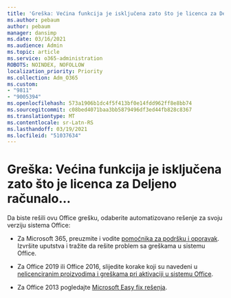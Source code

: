 ```yaml
---
title: 'Greška: Većina funkcija je isključena zato što je licenca za Deljeno računalo...'
ms.author: pebaum
author: pebaum
manager: dansimp
ms.date: 03/16/2021
ms.audience: Admin
ms.topic: article
ms.service: o365-administration
ROBOTS: NOINDEX, NOFOLLOW
localization_priority: Priority
ms.collection: Adm_O365
ms.custom:
- "9811"
- "9005394"
ms.openlocfilehash: 573a1906b1dc4f5f413bf0e14fdd962ff8e8bb74
ms.sourcegitcommit: c08bed4071baa3bb5879496df3ed44fb828c8367
ms.translationtype: MT
ms.contentlocale: sr-Latn-RS
ms.lasthandoff: 03/19/2021
ms.locfileid: "51037634"
---
```

# <a name="error-most-features-are-turned-off-because-a-shared-computer-license"></a>Greška: Većina funkcija je isključena zato što je licenca za Deljeno računalo...

Da biste rešili ovu Office grešku, odaberite automatizovano rešenje za svoju verziju sistema Office:

- Za Microsoft 365, preuzmite i vodite [pomoćnika za podršku i oporavak](https://aka.ms/SaRA-OfficeActivation-Chat). Izvršite uputstva i tražite da rešite problem sa greškama u sistemu Office.

- Za Office 2019 ili Office 2016, slijedite korake koji su navedeni u [nelicenciranim proizvodima i greškama pri aktivaciji u sistemu Office](https://support.microsoft.com/office/0d23d3c0-c19c-4b2f-9845-5344fedc4380#bkmk_fixyourself).

- Za Office 2013 pogledajte [Microsoft Easy fix rešenja](https://support.microsoft.com/topic/microsoft-easy-fix-solutions-have-been-discontinued-b0f4b5f9-3b5a-bd9e-d75d-d45e2f12e16c).